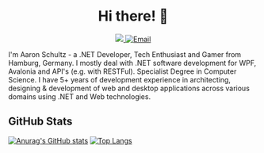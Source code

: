 <h1 align="center"> Hi there! 👋 </h1>
<p align="center" align='right'>
  <a target="_blank" href="https://aaronschultz.de">
    <img src="https://img.shields.io/badge/Website-aaronschultz.de-informational?style=for-the-badge" />
  </a>
  <a target="_blank" href="mailto:info@aaronschultz.de">
    <img alt="Email" src="https://img.shields.io/badge/Email-0078D4.svg?&style=for-the-badge&logo=Microsoft-Outlook&logoColor=white" />
  </a>
</p>
I'm Aaron Schultz - a .NET Developer, Tech Enthusiast and Gamer from Hamburg, Germany. I mostly deal with .NET software development for WPF, Avalonia and API's (e.g. with RESTFul). Specialist Degree in Computer Science. I have 5+ years of development experience in architecting, designing & development of web and desktop applications across various domains using .NET and Web technologies.

## GitHub Stats
[![Anurag's GitHub stats](https://github-readme-stats.vercel.app/api?username=triky313&count_private=true&show_icons=true&theme=github_dark)](https://github.com/Triky313)
[![Top Langs](https://github-readme-stats.vercel.app/api/top-langs/?username=triky313&layout=compact&count_private=true&hide=javascript&show_icons=true&theme=github_dark)](https://github.com/Triky313)
